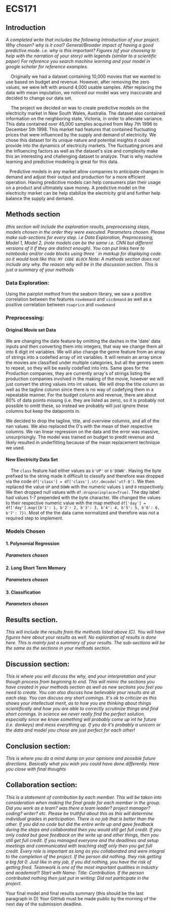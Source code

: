 # ECS171



## Introduction
*A completed write that includes the following
Introduction of your project. Why chosen? why is it cool? General/Broader impact of having a good predictive mode. i.e. why is this important?
Figures (of your choosing to help with the narration of your story) with legends (similar to a scientific paper) For reference you search machine learning and your model in google scholar for reference examples.*

&nbsp;&nbsp;&nbsp; Originally we had a dataset containing 10,000 movies that we wanted to use based on budget and revenue. However, after removing the zero values, we were left with around 4,000 usable samples. After replacing the data with mean imputation, we noticed our model was very inaccurate and decided to change our data set. 

&nbsp;&nbsp;&nbsp; The project we decided on was to create predictive models on the electricity market in New South Wales, Australia. The dataset also contained information on the neighboring state, Victoria, in order to alleviate variance. This data contained over 45,000 samples acquired from May 7th 1996 to December 5th 1998. This market had features that contained fluctuating prices that were influenced by the supply and demand of electricity. We chose this dataset for its unique nature and potential insights it could provide into the dynamics of electricity markets. The fluctuating prices and the influencing factors as well as the dataset's size and complexity make this an interesting and challenging dataset to analyze. That is why machine learning and predictive modeling is great for this data.

&nbsp;&nbsp;&nbsp;Predictive models in any market allow companies to anticipate changes in demand and adjust their output and production for a more efficient operation. Having predicitive models can help consumers plan their usage on a product and ultimately save money. A predictive model on the electricity market can be help stabilize the electricity grid and further help balance the supply and demand. 


## Methods section 
*(this section will include the exploration results, preprocessing steps, models chosen in the order they were executed. Parameters chosen. Please make sub-sections for every step. i.e Data Exploration, Preprocessing, Model 1, Model 2, (note models can be the same i.e. CNN but different versions of it if they are distinct enough). You can put links here to notebooks and/or code blocks using three ` in markup for displaying code. so it would look like this: ``` MY CODE BLOCK ```
Note: A methods section does not include any why. the reason why will be in the discussion section. This is just a summary of your methods*
### Data Exploration:
Using the pairplot method from the seaborn library, we saw a positive correlation between the features `nswdemand` and `vicdemand` as well as a positive correlation between `nswprice` and `nswdemand`
### Preprocessing:
#### Original Movie set Data
 We are changing the date feature by omitting the dashes in the 'date' data inputs and then converting them into integers, that way we change them all into 8 digit int variables. We will also change the genre feature from an array of strings into a codefied array of int variables. It will remain an array since the movies are classified under multiple categories, but all the genres seem to repeat, so they will be easily codefied into ints. Same goes for the Production companies, they are currently array's of strings listing the production companies involved in the making of the movie, however we will just convert the string values into int values. We will drop the title column as well as the tagline column since there is no way of codefying them in a repeatable manner. For the budget column and revenue, there are about 80% of data points missing (i.e. they are listed as zero), so it is probably not possible to omitt these, so instead we probably will just ignore these columns but keep the datapoints in.

We decided to drop the tagline, title, and overview columns, and all of the nan values. We also replaced the 0's with the mean of their respective columns. We ran linear regression on the data and the error was massive, unsurprisingly. The model was trained on budget to predit revenue and likely resulted in underfitting because of the mean replacement technique we used.

#### New Electricity Data Set
&nbsp;&nbsp;&nbsp; The `class` feature had either values as `b'UP'` or `b'DOWN'`. Having the byte prefixed to the string made it difficult to classify and therefore was dropped via the code ```df['class'] = df['class'].str.decode('utf-8')```. We then replaced the value `UP` and `DOWN` with the numeric values `1` and `0` respectively. We then dropped null values with `df.dropna(inplace=True)`. The day label had values 1-7 prepended with the byte character. We changed the values to their respective numeric value with the map method `df['day'] = df['day'].map({b'1': 1, b'2': 2, b'3': 3, b'4': 4, b'5': 5, b'6': 6, b'7': 7})`. Most of the the data came normalized and therefore was not a required step to implement.  
### Models Chosen
#### 1. Polynomial Regression
##### Parameters chosen
#### 2. Long Short Term Memory
##### Parameters chosen
#### 3. Classification 
##### Parameters chosen
## Results section.
*This will include the results from the methods listed above (C). You will have figures here about your results as well.
No exploration of results is done here. This is mainly just a summary of your results. The sub-sections will be the same as the sections in your methods section.*

## Discussion section: 
*This is where you will discuss the why, and your interpretation and your though process from beginning to end. This will mimic the sections you have created in your methods section as well as new sections you feel you need to create. You can also discuss how believable your results are at each step. You can discuss any short comings. It's ok to criticize as this shows your intellectual merit, as to how you are thinking about things scientifically and how you are able to correctly scrutinize things and find short comings. In science we never really find the perfect solution, especially since we know something will probably come up int he future (i.e. donkeys) and mess everything up. If you do it's probably a unicorn or the data and model you chose are just perfect for each other!*

## Conclusion section:
*This is where you do a mind dump on your opinions and possible future directions. Basically what you wish you could have done differently. Here you close with final thoughts*

## Collaboration section:
*This is a statement of contribution by each member. This will be taken into consideration when making the final grade for each member in the group. Did you work as a team? was there a team leader? project manager? coding? writer? etc. Please be truthful about this as this will determine individual grades in participation. There is no job that is better than the other. If you did no code but did the entire write up and gave feedback during the steps and collaborated then you would still get full credit. If you only coded but gave feedback on the write up and other things, then you still get full credit. If you managed everyone and the deadlines and setup meetings and communicated with teaching staff only then you get full credit. Every role is important as long as you collaborated and were integral to the completion of the project. If the person did nothing. they risk getting a big fat 0. Just like in any job, if you did nothing, you have the risk of getting fired. Teamwork is one of the most important qualities in industry and academia!!!
Start with Name: Title: Contribution. If the person contributed nothing then just put in writing: Did not participate in the project.*

Your final model and final results summary (this should be the last paragraph in D)
Your GitHub must be made public by the morning of the next day of the submission deadline.